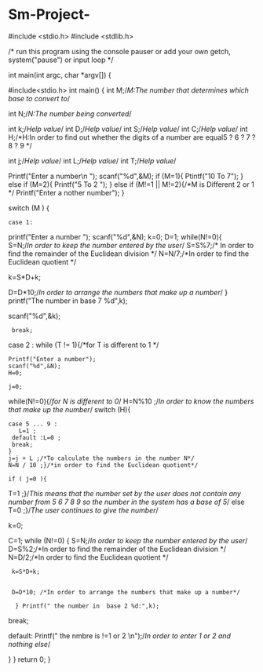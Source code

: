 # Sm-Project-

#include <stdio.h>
#include <stdlib.h>

/* run this program using the console pauser or add your own getch, system("pause") or input loop */

int main(int argc, char *argv[]) {


#include<stdio.h>
int main()
{
int M;/*M:The number that determines which base to convert to*/

int N;/*N:The number being converted*/

int k;/*Help value*/
int D;/*Help value*/
int S;/*Help value*/
int C;/*Help value*/
int H;/*H:In order to find out whether the digits of a number are equal5 ? 6 ? 7 ? 8 ? 9 */


int j;/*Help value*/
int L;/*Help value*/
int T;/*Help value*/

Printf("Enter a number\n ");
scanf("%d",&M);
   if (M=1){
Ptintf("10 To 7");
}
else if (M=2){
Printf("5 To 2 ");
}
else if (M!=1 || M!=2){/*M is Different 2 or 1 */
Printf("Enter a nother number");
}

switch (M ) {


    case 1:

printf("Enter a number ");
scanf("%d",&N);
k=0;
D=1;
while(N!=0){      
S=N;/*In order to keep the number entered by the user*/
S=S%7;/* In order to find the remainder of the Euclidean division */
N=N/7;/*In order to find the Euclidean quotient */

k=S*D+k;


D=D*10;/*In order to arrange the numbers that make up a number*/
}
printf("The number in base 7 %d",k);

scanf("%d",&k);

     break;
 

case 2 :
 while (T != 1){/*for T is different to 1 */


    Printf("Enter a number");
    scanf("%d",&N);
    H=0;

    j=0;
  while(N!=0){/*for N is different to 0*/
    H=N%10 ;/*In order to know the numbers that make up the number*/
    switch (H){

    case 5 ... 9 :
       L=1 ;
     default :L=0 ;
     break;
    }
    j=j + L ;/*To calculate the numbers in the number N*/
    N=N / 10 ;}/*in order to find the Euclidean quotient*/
   
    if ( j=0 ){
T=1 ;}/*This means that the number set by the user does not contain any number from 5 6 7 8 9 so the number in the system has a base of 5*/
    else T=0 ;}/*The user continues to give the number*/
    
   
   
   k=0;


   C=1;
   while (N!=0)  {
     S=N;/*In order to keep the number entered by the user*/
     D=S%2;/*In order to find the remainder of the Euclidean division */
     N=D/2;/*In order to find the Euclidean quotient */

     k=S*D+k;


     D=D*10; /*In order to arrange the numbers that make up a number*/
 
      } Printf(" the number in  base 2 %d:",k);

break;

default:
Printf(" the nmbre is !=1 or 2 \n");/*In order to enter 1 or 2 and nothing else*/


}
}
return 0;
}
